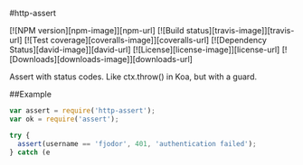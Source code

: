 #http-assert

[![NPM version][npm-image]][npm-url]
[![Build status][travis-image]][travis-url]
[![Test coverage][coveralls-image]][coveralls-url]
[![Dependency Status][david-image]][david-url]
[![License][license-image]][license-url]
[![Downloads][downloads-image]][downloads-url]

Assert with status codes. Like ctx.throw() in Koa, but with a guard.

##Example
```js
var assert = require('http-assert');
var ok = require('assert');

try {
  assert(username == 'fjodor', 401, 'authentication failed');
} catch (e